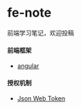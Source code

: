 # fe-note
前端学习笔记，欢迎投稿

#### 前端框架
- [angular](./frameworks/angular.md)


#### 授权机制
- [Json Web Token](./standards/jwt.md)
